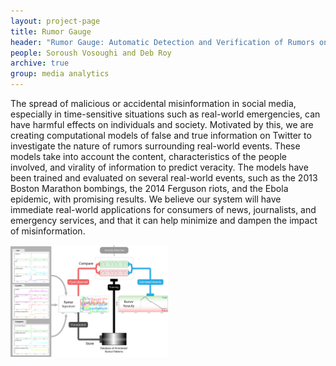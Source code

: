 ```yaml
---
layout: project-page
title: Rumor Gauge
header: "Rumor Gauge: Automatic Detection and Verification of Rumors on Twitter"
people: Soroush Vosoughi and Deb Roy
archive: true
group: media analytics
---
```

The spread of malicious or accidental misinformation in social media, especially in time-sensitive situations such as real-world emergencies, can have harmful effects on individuals and society. Motivated by this, we are creating computational models of false and true information on Twitter to investigate the nature of rumors surrounding real-world events. These models take into account the content, characteristics of the people involved, and virality of information to predict veracity. The models have been trained and evaluated on several real-world events, such as the 2013 Boston Marathon bombings, the 2014 Ferguson riots, and the Ebola epidemic, with promising results. We believe our system will have immediate real-world applications for consumers of news, journalists, and emergency services, and that it can help minimize and dampen the impact of misinformation.

<img src="../img/ver_approach_2.png" width="50%">